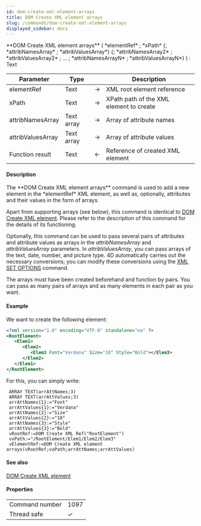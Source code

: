```yaml
---
id: dom-create-xml-element-arrays
title: DOM Create XML element arrays
slug: /commands/dom-create-xml-element-arrays
displayed_sidebar: docs
---
```


<!--REF #_command_.DOM Create XML element arrays.Syntax-->**DOM Create XML element arrays** ( *elementRef* ; *xPath* {; *attribNamesArray* ; *attribValuesArray*} {; *attribNamesArray2* ; *attribValuesArray2* ; ... ; *attribNamesArrayN* ; *attribValuesArrayN*} ) : Text<!-- END REF-->
<!--REF #_command_.DOM Create XML element arrays.Params-->
| Parameter | Type |  | Description |
| --- | --- | --- | --- |
| elementRef | Text | &#8594;  | XML root element reference |
| xPath | Text | &#8594;  | XPath path of the XML element to create |
| attribNamesArray | Text array | &#8594;  | Array of attribute names |
| attribValuesArray | Text array | &#8594;  | Array of attribute values |
| Function result | Text | &#8592; | Reference of created XML element |

<!-- END REF-->

#### Description 

<!--REF #_command_.DOM Create XML element arrays.Summary-->The **DOM Create XML element arrays** command is used to add a new element in the *elementRef* XML element, as well as, optionally, attributes and their values in the form of arrays.<!-- END REF-->

Apart from supporting arrays (see below), this command is identical to [DOM Create XML element](dom-create-xml-element.md). Please refer to the description of this command for the details of its functioning. 

Optionally, this command can be used to pass several pairs of attributes and attribute values as arrays in the *attribNamesArray* and *attribValuesArray* parameters. In *attribValuesArray*, you can pass arrays of the text, date, number, and picture type. 4D automatically carries out the necessary conversions; you can modify these conversions using the [XML SET OPTIONS](xml-set-options.md) command. 

The arrays must have been created beforehand and function by pairs. You can pass as many pairs of arrays and as many elements in each pair as you want. 

#### Example 

We want to create the following element:

```XML
<?xml version="1.0" encoding="UTF-8" standalone="no" ?>
<RootElement>
   <Elem1>
      <Elem2>
         <Elem3 Font="Verdana" Size="10" Style="Bold"></Elem3>
      </Elem2>
   </Elem1>
</RootElement>
```

For this, you can simply write:

```4d
 ARRAY TEXT(arrAttNames;3)
 ARRAY TEXT(arrAttValues;3)
 arrAttNames{1}:="Font"
 arrAttValues{1}:="Verdana"
 arrAttNames{2}:="Size"
 arrAttValues{2}:="10"
 arrAttNames{3}:="Style"
 arrAttValues{3}:="Bold"
 vRootRef:=DOM Create XML Ref("RootElement")
 vxPath:="/RootElement/Elem1/Elem2/Elem3"
 vElementRef:=DOM Create XML element arrays(vRootRef;vxPath;arrAttNames;arrAttValues)
```

#### See also 

[DOM Create XML element](dom-create-xml-element.md)  

#### Properties

|  |  |
| --- | --- |
| Command number | 1097 |
| Thread safe | &check; |


